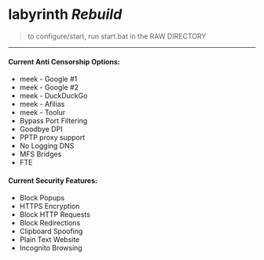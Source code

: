 # labyrinth _Rebuild_
>to configure/start, run start.bat in the RAW DIRECTORY

---
#### Current Anti Censorship Options:
  * meek - Google #1
  * meek - Google #2
  * meek - DuckDuckGo
  * meek - Afilias
  * meek - Toolur
  * Bypass Port Filtering
  * Goodbye DPI
  * PPTP proxy support
  * No Logging DNS
  * MFS Bridges
  * FTE
  
#### Current Security Features:
  * Block Popups
  * HTTPS Encryption
  * Block HTTP Requests
  * Block Redirections
  * Clipboard Spoofing
  * Plain Text Website
  * Incognito Browsing
